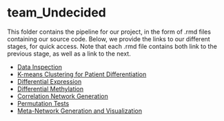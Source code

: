 # team_Undecided

This folder contains the pipeline for our project, in the form of .rmd files containing our source code.  Below, we provide the links to our different stages, for quick access.  Note that each .rmd file contains both link to the previous stage, as well as a link to the next.

* [Data Inspection]()
* [K-means Clustering for Patient Differentiation]()
* [Differential Expression]()
* [Differential Methylation]()
* [Correlation Network Generation]()
* [Permutation Tests]()
* [Meta-Network Generation and Visualization]()
